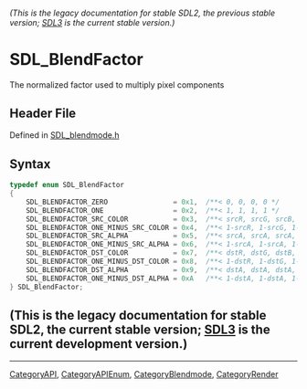 ###### (This is the legacy documentation for stable SDL2, the previous stable version; [SDL3](https://wiki.libsdl.org/SDL3/) is the current stable version.)
# SDL_BlendFactor

The normalized factor used to multiply pixel components

## Header File

Defined in [SDL_blendmode.h](https://github.com/libsdl-org/SDL/blob/SDL2/include/SDL_blendmode.h)

## Syntax

```c
typedef enum SDL_BlendFactor
{
    SDL_BLENDFACTOR_ZERO                = 0x1,  /**< 0, 0, 0, 0 */
    SDL_BLENDFACTOR_ONE                 = 0x2,  /**< 1, 1, 1, 1 */
    SDL_BLENDFACTOR_SRC_COLOR           = 0x3,  /**< srcR, srcG, srcB, srcA */
    SDL_BLENDFACTOR_ONE_MINUS_SRC_COLOR = 0x4,  /**< 1-srcR, 1-srcG, 1-srcB, 1-srcA */
    SDL_BLENDFACTOR_SRC_ALPHA           = 0x5,  /**< srcA, srcA, srcA, srcA */
    SDL_BLENDFACTOR_ONE_MINUS_SRC_ALPHA = 0x6,  /**< 1-srcA, 1-srcA, 1-srcA, 1-srcA */
    SDL_BLENDFACTOR_DST_COLOR           = 0x7,  /**< dstR, dstG, dstB, dstA */
    SDL_BLENDFACTOR_ONE_MINUS_DST_COLOR = 0x8,  /**< 1-dstR, 1-dstG, 1-dstB, 1-dstA */
    SDL_BLENDFACTOR_DST_ALPHA           = 0x9,  /**< dstA, dstA, dstA, dstA */
    SDL_BLENDFACTOR_ONE_MINUS_DST_ALPHA = 0xA   /**< 1-dstA, 1-dstA, 1-dstA, 1-dstA */
} SDL_BlendFactor;
```

## (This is the legacy documentation for stable SDL2, the current stable version; [SDL3](https://wiki.libsdl.org/SDL3/) is the current development version.)



----
[CategoryAPI](CategoryAPI), [CategoryAPIEnum](CategoryAPIEnum), [CategoryBlendmode](CategoryBlendmode), [CategoryRender](CategoryRender)


